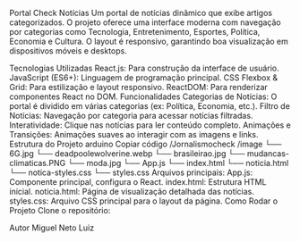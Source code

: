 Portal Check Notícias
Um portal de notícias dinâmico que exibe artigos categorizados. O projeto oferece uma interface moderna com navegação por categorias como Tecnologia, Entretenimento, Esportes, Política, Economia e Cultura. O layout é responsivo, garantindo boa visualização em dispositivos móveis e desktops.

Tecnologias Utilizadas
React.js: Para construção da interface de usuário.
JavaScript (ES6+): Linguagem de programação principal.
CSS Flexbox & Grid: Para estilização e layout responsivo.
ReactDOM: Para renderizar componentes React no DOM.
Funcionalidades
Categorias de Notícias: O portal é dividido em várias categorias (ex: Política, Economia, etc.).
Filtro de Notícias: Navegação por categoria para acessar notícias filtradas.
Interatividade: Clique nas notícias para ler conteúdo completo.
Animações e Transições: Animações suaves ao interagir com as imagens e links.
Estrutura do Projeto
arduino
Copiar código
/Jornalismocheck
  /image
    └── 6G.jpg
    └── deadpoolewolverine.webp
    └── brasileirao.jpg
    └── mudancas-climaticas.PNG
    └── moda.jpg
  └── App.js
  └── index.html
  └── noticia.html
  └── notica-styles.css
  └── styles.css
Arquivos principais:
App.js: Componente principal, configura o React.
index.html: Estrutura HTML inicial.
noticia.html: Página de visualização detalhada das notícias.
styles.css: Arquivo CSS principal para o layout da página.
Como Rodar o Projeto
Clone o repositório:


Autor
Miguel Neto
Luiz



